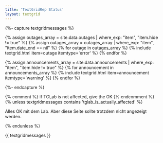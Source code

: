 ```yaml
---
title: 'TextGridRep Status'
layout: textgrid
---
```



{%- capture textgridmessages %}

{% assign outages_array = site.data.outages | where_exp: "item", "item.hide != true"  %}
{% assign outages_array = outages_array | where_exp: "item", "item.date_end == nil"  %}
{% for outage in outages_array %}
  {% include textgrid.html item=outage itemtype='error' %}
{% endfor %}


{% assign announcements_array = site.data.announcements | where_exp: "item", "item.hide != true"  %}
{% for announcement in announcements_array %}
  {% include textgrid.html item=announcement itemtype='warning' %}
{% endfor %}

{%- endcapture %}

{% comment %} If TGLab is not affected, give the OK {% endcomment %}
{% unless textgridmessages contains 'tglab_is_actually_affected' %}
  <div class="status ok">
	  <p>Alles OK mit dem Lab. Aber diese Seite sollte trotzdem nicht angezeigt werden.</p>
  </div>
{% endunless %}

{{ textgridmessages }}

